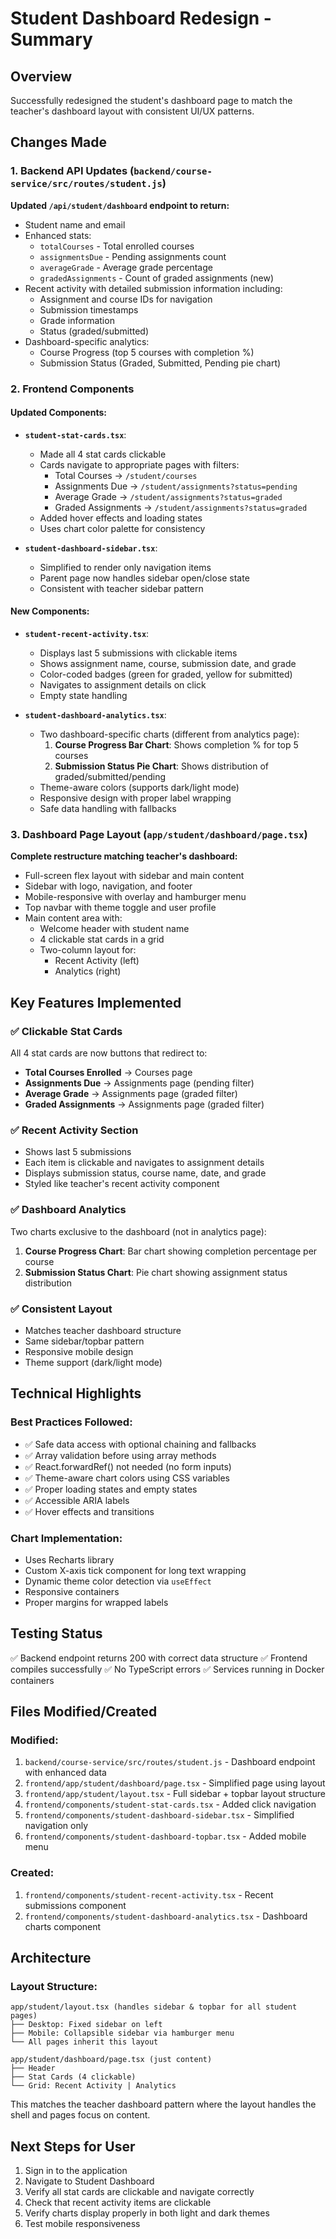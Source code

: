 # Student Dashboard Redesign - Summary

## Overview
Successfully redesigned the student's dashboard page to match the teacher's dashboard layout with consistent UI/UX patterns.

## Changes Made

### 1. Backend API Updates (`backend/course-service/src/routes/student.js`)
**Updated `/api/student/dashboard` endpoint to return:**
- Student name and email
- Enhanced stats:
  - `totalCourses` - Total enrolled courses
  - `assignmentsDue` - Pending assignments count
  - `averageGrade` - Average grade percentage
  - `gradedAssignments` - Count of graded assignments (new)
- Recent activity with detailed submission information including:
  - Assignment and course IDs for navigation
  - Submission timestamps
  - Grade information
  - Status (graded/submitted)
- Dashboard-specific analytics:
  - Course Progress (top 5 courses with completion %)
  - Submission Status (Graded, Submitted, Pending pie chart)

### 2. Frontend Components

#### Updated Components:
- **`student-stat-cards.tsx`**: 
  - Made all 4 stat cards clickable
  - Cards navigate to appropriate pages with filters:
    - Total Courses → `/student/courses`
    - Assignments Due → `/student/assignments?status=pending`
    - Average Grade → `/student/assignments?status=graded`
    - Graded Assignments → `/student/assignments?status=graded`
  - Added hover effects and loading states
  - Uses chart color palette for consistency

- **`student-dashboard-sidebar.tsx`**:
  - Simplified to render only navigation items
  - Parent page now handles sidebar open/close state
  - Consistent with teacher sidebar pattern

#### New Components:
- **`student-recent-activity.tsx`**:
  - Displays last 5 submissions with clickable items
  - Shows assignment name, course, submission date, and grade
  - Color-coded badges (green for graded, yellow for submitted)
  - Navigates to assignment details on click
  - Empty state handling

- **`student-dashboard-analytics.tsx`**:
  - Two dashboard-specific charts (different from analytics page):
    1. **Course Progress Bar Chart**: Shows completion % for top 5 courses
    2. **Submission Status Pie Chart**: Shows distribution of graded/submitted/pending
  - Theme-aware colors (supports dark/light mode)
  - Responsive design with proper label wrapping
  - Safe data handling with fallbacks

### 3. Dashboard Page Layout (`app/student/dashboard/page.tsx`)
**Complete restructure matching teacher's dashboard:**
- Full-screen flex layout with sidebar and main content
- Sidebar with logo, navigation, and footer
- Mobile-responsive with overlay and hamburger menu
- Top navbar with theme toggle and user profile
- Main content area with:
  - Welcome header with student name
  - 4 clickable stat cards in a grid
  - Two-column layout for:
    - Recent Activity (left)
    - Analytics (right)

## Key Features Implemented

### ✅ Clickable Stat Cards
All 4 stat cards are now buttons that redirect to:
- **Total Courses Enrolled** → Courses page
- **Assignments Due** → Assignments page (pending filter)
- **Average Grade** → Assignments page (graded filter)
- **Graded Assignments** → Assignments page (graded filter)

### ✅ Recent Activity Section
- Shows last 5 submissions
- Each item is clickable and navigates to assignment details
- Displays submission status, course name, date, and grade
- Styled like teacher's recent activity component

### ✅ Dashboard Analytics
Two charts exclusive to the dashboard (not in analytics page):
1. **Course Progress Chart**: Bar chart showing completion percentage per course
2. **Submission Status Chart**: Pie chart showing assignment status distribution

### ✅ Consistent Layout
- Matches teacher dashboard structure
- Same sidebar/topbar pattern
- Responsive mobile design
- Theme support (dark/light mode)

## Technical Highlights

### Best Practices Followed:
- ✅ Safe data access with optional chaining and fallbacks
- ✅ Array validation before using array methods
- ✅ React.forwardRef() not needed (no form inputs)
- ✅ Theme-aware chart colors using CSS variables
- ✅ Proper loading states and empty states
- ✅ Accessible ARIA labels
- ✅ Hover effects and transitions

### Chart Implementation:
- Uses Recharts library
- Custom X-axis tick component for long text wrapping
- Dynamic theme color detection via `useEffect`
- Responsive containers
- Proper margins for wrapped labels

## Testing Status
✅ Backend endpoint returns 200 with correct data structure
✅ Frontend compiles successfully
✅ No TypeScript errors
✅ Services running in Docker containers

## Files Modified/Created

### Modified:
1. `backend/course-service/src/routes/student.js` - Dashboard endpoint with enhanced data
2. `frontend/app/student/dashboard/page.tsx` - Simplified page using layout
3. `frontend/app/student/layout.tsx` - Full sidebar + topbar layout structure
4. `frontend/components/student-stat-cards.tsx` - Added click navigation
5. `frontend/components/student-dashboard-sidebar.tsx` - Simplified navigation only
6. `frontend/components/student-dashboard-topbar.tsx` - Added mobile menu

### Created:
1. `frontend/components/student-recent-activity.tsx` - Recent submissions component
2. `frontend/components/student-dashboard-analytics.tsx` - Dashboard charts component

## Architecture

### Layout Structure:
```
app/student/layout.tsx (handles sidebar & topbar for all student pages)
├── Desktop: Fixed sidebar on left
├── Mobile: Collapsible sidebar via hamburger menu
└── All pages inherit this layout

app/student/dashboard/page.tsx (just content)
├── Header
├── Stat Cards (4 clickable)
└── Grid: Recent Activity | Analytics
```

This matches the teacher dashboard pattern where the layout handles the shell and pages focus on content.

## Next Steps for User
1. Sign in to the application
2. Navigate to Student Dashboard
3. Verify all stat cards are clickable and navigate correctly
4. Check that recent activity items are clickable
5. Verify charts display properly in both light and dark themes
6. Test mobile responsiveness
